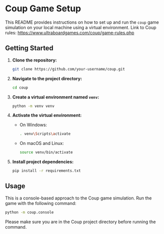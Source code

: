 # Coup Game Setup

This README provides instructions on how to set up and run the `coup` game simulation on your local machine using a virtual environment.
Link to Coup rules:
https://www.ultraboardgames.com/coup/game-rules.php

## Getting Started

1. **Clone the repository:**

    ```bash
    git clone https://github.com/your-username/coup.git
    ```

2. **Navigate to the project directory:**

    ```bash
    cd coup
    ```

3. **Create a virtual environment named `venv`:**

    ```bash
    python -m venv venv
    ```

4. **Activate the virtual environment:**

    - On Windows:

        ```bash
        . venv\Scripts\activate
        ```

    - On macOS and Linux:

        ```bash
        source venv/bin/activate
        ```

5. **Install project dependencies:**

    ```bash
    pip install -r requirements.txt
    ```

## Usage

This is a console-based approach to the Coup game simulation. Run the game with the following command:

```bash
python -m coup.console
```

Please make sure you are in the Coup project directory before running the command.
